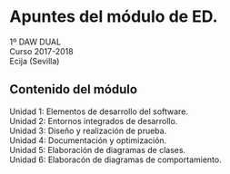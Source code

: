 # Apuntes del módulo de ED.

1º DAW DUAL  
Curso 2017-2018  
Ecija (Sevilla)  

## Contenido del módulo  

Unidad 1: Elementos de desarrollo del software.  
Unidad 2: Entornos integrados de desarrollo.  
Unidad 3: Diseño y realización de prueba.  
Unidad 4: Documentación y optimización.  
Unidad 5: Elaboración de diagramas de clases.  
Unidad 6: Elaboracón de diagramas de comportamiento.  

